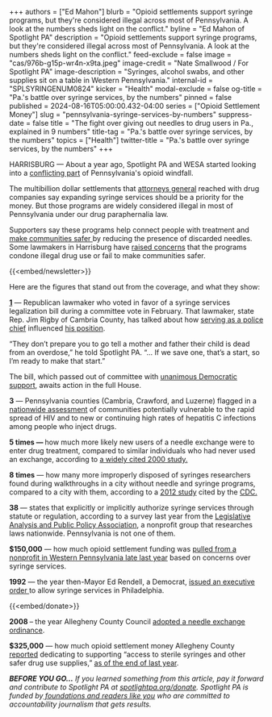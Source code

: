 +++
authors = ["Ed Mahon"]
blurb = "Opioid settlements support syringe programs, but they're considered illegal across most of Pennsylvania. A look at the numbers sheds light on the conflict."
byline = "Ed Mahon of Spotlight PA"
description = "Opioid settlements support syringe programs, but they're considered illegal across most of Pennsylvania. A look at the numbers sheds light on the conflict."
feed-exclude = false
image = "cas/976b-g15p-wr4n-x9ta.jpeg"
image-credit = "Nate Smallwood / For Spotlight PA"
image-description = "Syringes, alcohol swabs, and other supplies sit on a table in Western Pennsylvania."
internal-id = "SPLSYRINGENUM0824"
kicker = "Health"
modal-exclude = false
og-title = "Pa.'s battle over syringe services, by the numbers"
pinned = false
published = 2024-08-16T05:00:00.432-04:00
series = ["Opioid Settlement Money"]
slug = "pennsylvania-syringe-services-by-numbers"
suppress-date = false
title = "The fight over giving out needles to drug users in Pa., explained in 9 numbers"
title-tag = "Pa.'s battle over syringe services, by the numbers"
topics = ["Health"]
twitter-title = "Pa.'s battle over syringe services, by the numbers"
+++

HARRISBURG — About a year ago, Spotlight PA and WESA started looking into a <a href="https://www.spotlightpa.org/news/2023/11/pennsylvania-opioid-settlement-syringe-services-harm-reduction/">conflicting part</a> of Pennsylvania&#39;s opioid windfall.

The multibillion dollar settlements that <a href="https://www.naag.org/issues/opioids/">attorneys general</a> reached with drug companies say expanding syringe services should be a priority for the money. But those programs are widely considered illegal in most of Pennsylvania under our drug paraphernalia law.

Supporters say these programs help connect people with treatment and <a href="https://www.legis.state.pa.us//cfdocs/Legis/CSM/showMemoPublic.cfm?chamber=H&amp;SPick=20230&amp;cosponId=39917">make communities safer </a>by reducing the presence of discarded needles. Some lawmakers in Harrisburg have <a href="https://www.spotlightpa.org/news/2024/02/pennsylvania-syringe-service-legalization-bill/">raised concerns</a> that the programs condone illegal drug use or fail to make communities safer.

{{<embed/newsletter>}}

Here are the figures that stand out from the coverage, and what they show:

<a href="https://www.spotlightpa.org/news/2024/02/pennsylvania-syringe-service-legalization-bill/"><strong>1</strong></a> — Republican lawmaker who voted in favor of a syringe services legalization bill during a committee vote in February. That lawmaker, state Rep. Jim Rigby of Cambria County, has talked about how <a href="https://www.wvia.org/news/local/2024-02-15/bill-to-legalize-clean-syringe-programs-advances-in-pa-house">serving as a police chief</a> influenced <a href="https://www.abc27.com/news/top-stories/if-it-saves-one-life-i-think-its-worth-it-syringe-service-program-could-come-to-pa/">his position</a>.

“They don’t prepare you to go tell a mother and father their child is dead from an overdose,” he told Spotlight PA. “... If we save one, that’s a start, so I’m ready to make that start.”

The bill, which passed out of committee with <a href="https://www.legis.state.pa.us/cfdocs/legis/RCC/PUBLIC/listVoteSummaryH.cfm?sYear=2023&amp;sInd=0&amp;cteeCde=60&amp;theDate=02/14/2024&amp;RollCallId=1314">unanimous Democratic support</a>, awaits action in the full House.

<strong>3</strong> — Pennsylvania counties (Cambria, Crawford, and Luzerne) flagged in a <a href="https://pubmed.ncbi.nlm.nih.gov/27763996/">nationwide assessment</a> of communities potentially vulnerable to the rapid spread of HIV and to new or continuing high rates of hepatitis C infections among people who inject drugs.

<strong>5 times — </strong>how much more likely new users of a needle exchange were to enter drug treatment, compared to similar individuals who had never used an exchange, according to <a href="https://www.jsatjournal.com/article/S0740-5472(00)00104-5/fulltext">a widely cited 2000 study.</a>

<strong>8 times</strong> — how many more improperly disposed of syringes researchers found during walkthroughs in a city without needle and syringe programs, compared to a city with them, according to a <a href="https://pubmed.ncbi.nlm.nih.gov/22209091/">2012 study</a> cited by the <a href="https://www.cdc.gov/syringe-services-programs/php/safety-effectiveness.html">CDC.</a>

<strong>38 </strong>— states that explicitly or implicitly authorize syringe services through statute or regulation, according to a survey last year from the <a href="https://legislativeanalysis.org/wp-content/uploads/2023/11/Syringe-Services-Programs-Summary-of-State-Laws.pdf">Legislative Analysis and Public Policy Association</a>, a nonprofit group that researches laws nationwide. Pennsylvania is not one of them.

<strong>$150,000</strong> — how much opioid settlement funding was <a href="https://www.spotlightpa.org/news/2024/02/opioid-settlement-syringe-favor-cancelled/">pulled from a nonprofit in Western Pennsylvania late last year</a> based on concerns over syringe services.

<strong>1992</strong> — the year then-Mayor Ed Rendell, a Democrat, <a href="https://www.phila.gov/media/20210602143030/executive-order-1992-04.pdf">issued an executive order </a>to allow syringe services in Philadelphia.

{{<embed/donate>}}

<strong>2008 </strong>– the year Allegheny County Council <a href="https://alleghenycounty.legistar.com/LegislationDetail.aspx?ID=1700380&amp;GUID=4EAEF006-D2C2-4A07-A919-798D5E49E638&amp;Options=ID%7CText%7C&amp;Search=needle+exchange">adopted a needle exchange ordinance</a>.

<strong>$325,000</strong> — how much opioid settlement money Allegheny County <a href="https://www.spotlightpa.org/news/2024/06/pennsylvania-opioid-cash-trust-decisions/">reported</a> dedicating to supporting “access to sterile syringes and other safer drug use supplies,” <a href="https://www.documentcloud.org/documents/24769679-allegheny-county#document/p33">as of the end of last year</a>.<strong></strong>

<strong><em>BEFORE YOU GO…</em></strong><em> If you learned something from this article, pay it forward and contribute to Spotlight PA at </em><a href="https://www.spotlightpa.org/donate"><em>spotlightpa.org/donate</em></a><em>. Spotlight PA is funded by</em><a href="https://www.spotlightpa.org/support"><em> foundations and readers like you</em></a><em> who are committed to accountability journalism that gets results.</em>

